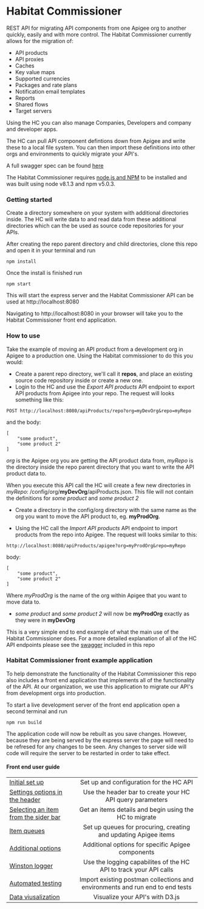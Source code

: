 # Habitat Commissioner
REST API for migrating API components from one Apigee org to another quickly, easily and with more control. The Habitat Commissioner currently allows for the migration of:

- API products
- API proxies
- Caches
- Key value maps
- Supported currencies
- Packages and rate plans
- Notification email templates
- Reports
- Shared flows
- Target servers

Using the HC you can also manage Companies, Developers and company and developer apps.

The HC can pull API component defintions down from Apigee and write these to a local file system. You can then import these definitions into other orgs and environments to quickly migrate your API's.

A full swagger spec can be found [here](./swagger/swagger.yaml)

The Habitat Commissioner requires [node.js and NPM](https://nodejs.org/en/) to be installed and was built using node v8.1.3 and npm v5.0.3.

### Getting started
Create a directory somewhere on your system with additional directories inside. The HC will write data to and read data from these additional directories which can the be used as source code repositories for your APIs. 


After creating the repo parent directory and child directories, clone this repo and open it in your terminal and run
```
npm install
```
Once the install is finished run
```
npm start
```
This will start the express server and the Habitat Commissioner API can be used at http://localhost:8080

Navigating to http://localhost:8080 in your browser will take you to the Habitat Commissioner front end application.


### How to use
Take the example of moving an API product from a development org in Apigee to a production one. Using the Habitat commissioner to do this you would:

- Create a parent repo directory, we'll call it **repos**, and place an existing source code repository inside or create a new one.
- Login to the HC and use the *Export API products* API endpoint to export API products from Apigee into your repo. The request will looks something like this:
```
POST http://localhost:8080/apiProducts/repo?org=myDevOrg&repo=myRepo
```
and the body:
```
[
	"some product",
	"some product 2"
]
```
*org* is the Apigee org you are getting the API product data from, *myRepo* is the directory inside the repo parent directory that you want to write the API product data to.

When you execute this API call the HC will create a few new directories in *myRepo*: /config/org/**myDevOrg**/apiProducts.json. This file will not contain the definitions for *some product* and *some product 2*

- Create a directory in the config/org directory with the same name as the org you want to move the API product to, eg. **myProdOrg**.

- Using the HC call the *Import API products* API endpoint to import products from the repo into Apigee. The request will looks similar to this:
```
http://localhost:8080/apiProducts/apigee?org=myProdOrg&repo=myRepo
```
body: 
```
[
	"some product",
	"some product 2"
]
```
Where *myProdOrg* is the name of the org within Apigee that you want to move data to.

- *some product* and *some product 2* will now be **myProdOrg** exactly as they were in **myDevOrg**


This is a very simple end to end example of what the main use of the Habitat Commissioner does. For a more detailed explanation of all of the HC API endpoints please see the [swagger](./swagger/swagger.yaml) included in this repo          



### Habitat Commissioner front example application
To help demonstrate the functionality of the Habitat Commissioner this repo also includes a front end application that implements all of the functionality of the API. At our organization, we use this application to migrate our API's from development orgs into production.


To start a live development server of the front end application open a second terminal and run
```
npm run build
```
The application code will now be rebuilt as you save changes. However, because they are being served by the express server the page will need to be refresed for any changes to be seen. Any changes to server side will code will require the server to be restarted in order to take effect.


#### Front end user guide
|                                                             |                                                                   |
| ----------------------------------------------------------- |:-----------------------------------------------------------------:| 
| [Initial set up](./docs/setup.md)                            | Set up and configuration for the HC API                           |
| [Settings options in the header](./docs/header_options.md)   | Use the header bar to create your HC API query parameters         |
| [Selecting an item from the sider bar](./docs/item.md)       | Get an items details and begin using the HC to migrate            |
| [Item queues](./docs/queues.md)                               | Set up queues for procuring, creating and updating Apigee items   |
| [Additional options](./docs/additional_options.md)            | Additional options for specific Apigee components                 |
| [Winston logger](./docs/logger.md)                            | Use the logging capabilites of the HC API to track your API calls |
| [Automated testing](./docs/testing.md)                        | Import existing postman collections and environments and run end to end tests |
| [Data viusalization](./docs/visuals.md)                       | Visualize your API's with D3.js                                   |